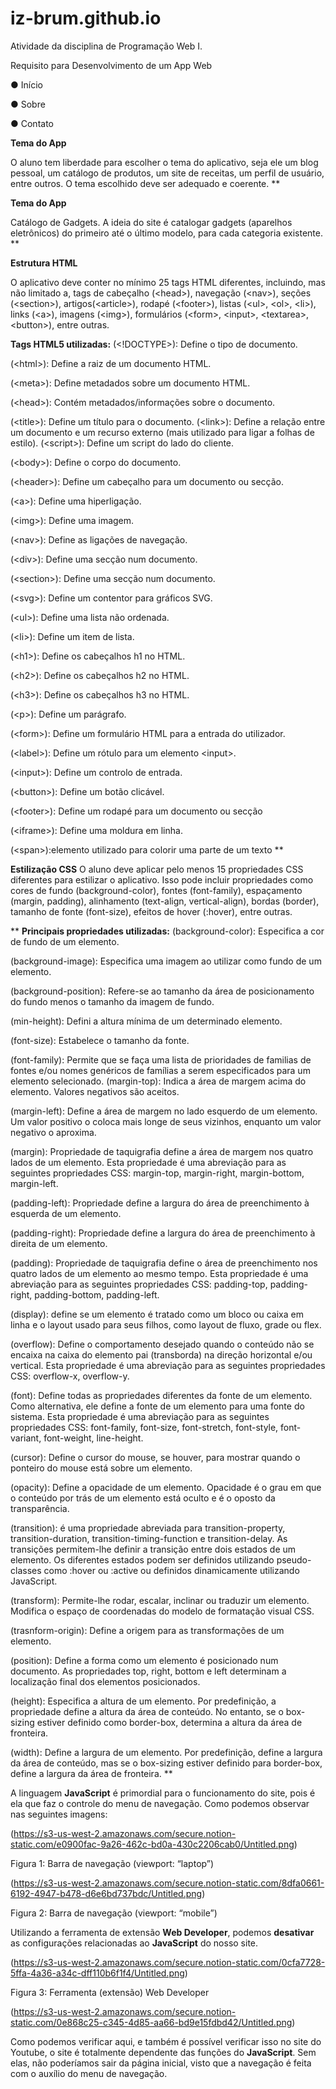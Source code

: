 # iz-brum.github.io
Atividade da disciplina de Programação Web I.

Requisito para Desenvolvimento de um App Web 

● Início

● Sobre

● Contato


**Tema do App**

O aluno tem liberdade para escolher o tema do aplicativo, seja ele um blog pessoal, um catálogo de produtos, um site de receitas, um perfil de usuário, entre outros. O tema escolhido deve ser adequado e coerente.
**

**Tema do App**


Catálogo de Gadgets. A ideia do site é catalogar gadgets (aparelhos eletrônicos) do primeiro até o último modelo, para cada categoria existente.
**



**Estrutura HTML**

O aplicativo deve conter no mínimo 25 tags HTML diferentes, incluindo, mas não limitado a, tags de cabeçalho (&lt;head&gt;), navegação (&lt;nav&gt;), seções (&lt;section&gt;), artigos(&lt;article&gt;), rodapé (&lt;footer&gt;), listas (&lt;ul&gt;, &lt;ol&gt;, &lt;li&gt;), links (&lt;a&gt;), imagens (&lt;img&gt;), formulários (&lt;form&gt;, &lt;input&gt;, &lt;textarea&gt;, &lt;button&gt;), entre outras.



**Tags HTML5 utilizadas:**
(&lt;!DOCTYPE&gt;): Define o tipo de documento.

(&lt;html&gt;): Define a raiz de um documento HTML.

(&lt;meta&gt;): Define metadados sobre um documento HTML.

(&lt;head&gt;): Contém metadados/informações sobre o documento.

(&lt;title&gt;): Define um título para o documento.
(&lt;link&gt;): Define a relação entre um documento e um recurso externo (mais utilizado para ligar a folhas de estilo).
(&lt;script&gt;): Define um script do lado do cliente.

(&lt;body&gt;): Define o corpo do documento.

(&lt;header&gt;): Define um cabeçalho para um documento ou secção.

(&lt;a&gt;): Define uma hiperligação.

(&lt;img&gt;): Define uma imagem.

(&lt;nav&gt;): Define as ligações de navegação.

(&lt;div&gt;): Define uma secção num documento.

(&lt;section&gt;): Define uma secção num documento.

(&lt;svg&gt;): Define um contentor para gráficos SVG.

(&lt;ul&gt;): Define uma lista não ordenada.

(&lt;li&gt;): Define um item de lista.

(&lt;h1&gt;): Define os cabeçalhos h1 no HTML.

(&lt;h2&gt;): Define os cabeçalhos h2 no HTML.

(&lt;h3&gt;): Define os cabeçalhos h3 no HTML.

(&lt;p&gt;): Define um parágrafo.

(&lt;form&gt;): Define um formulário HTML para a entrada do utilizador.

(&lt;label&gt;): Define um rótulo para um elemento &lt;input&gt;.

(&lt;input&gt;): Define um controlo de entrada.

(&lt;button&gt;): Define um botão clicável.

(&lt;footer&gt;): Define um rodapé para um documento ou secção

(&lt;iframe&gt;): Define uma moldura em linha.

(&lt;span&gt;):elemento utilizado para colorir uma parte de um texto
**


**Estilização CSS**
O aluno deve aplicar pelo menos 15 propriedades CSS diferentes para estilizar o aplicativo.
Isso pode incluir propriedades como cores de fundo (background-color), fontes
(font-family), espaçamento (margin, padding), alinhamento
(text-align, vertical-align), bordas (border), tamanho de fonte (font-size), efeitos
de hover (:hover), entre outras.

**
**Principais propriedades utilizadas:**
(background-color): Especifica a cor de fundo de um elemento.

(background-image): Especifica uma imagem ao utilizar como fundo de um elemento.

(background-position): Refere-se ao tamanho da área de posicionamento do fundo menos o tamanho da imagem de fundo.

(min-height): Defini a altura mínima de um determinado elemento.

(font-size): Estabelece o tamanho da fonte.

(font-family): Permite que se faça uma lista de prioridades de familias de fontes e/ou nomes genéricos de famílias a serem especificados para um elemento selecionado.
(margin-top): Indica a área de margem acima do elemento. Valores negativos são aceitos.

(margin-left): Define a área de margem no lado esquerdo de um elemento. Um valor positivo o coloca mais longe de seus vizinhos, enquanto um valor negativo o aproxima.

(margin): Propriedade de taquigrafia define a área de margem nos quatro lados de um elemento. Esta propriedade é uma abreviação para as seguintes propriedades CSS: margin-top, margin-right, margin-bottom, margin-left.

(padding-left): Propriedade define a largura do área de preenchimento à esquerda de um elemento.

(padding-right): Propriedade define a largura do área de preenchimento à direita de um elemento.

(padding): Propriedade de taquigrafia define o área de preenchimento nos quatro lados de um elemento ao mesmo tempo. Esta propriedade é uma abreviação para as seguintes propriedades CSS: padding-top, padding-right, padding-bottom, padding-left.

(display): define se um elemento é tratado como um bloco ou caixa em linha e o layout usado para seus filhos, como layout de fluxo, grade ou flex.

(overflow): Define o comportamento desejado quando o conteúdo não se encaixa na caixa do elemento pai (transborda) na direção horizontal e/ou vertical. Esta propriedade é uma abreviação para as seguintes propriedades CSS: overflow-x, overflow-y.

(font): Define todas as propriedades diferentes da fonte de um elemento. Como alternativa, ele define a fonte de um elemento para uma fonte do sistema. Esta propriedade é uma abreviação para as seguintes propriedades CSS: font-family, font-size, font-stretch, font-style, font-variant, font-weight, line-height.

(cursor): Define o cursor do mouse, se houver, para mostrar quando o ponteiro do mouse está sobre um elemento.

(opacity): Define a opacidade de um elemento. Opacidade é o grau em que o conteúdo por trás de um elemento está oculto e é o oposto da transparência.

(transition): é uma propriedade abreviada para transition-property, transition-duration, transition-timing-function e transition-delay. As transições permitem-lhe definir a transição entre dois estados de um elemento. Os diferentes estados podem ser definidos utilizando pseudo-classes como :hover ou :active ou definidos dinamicamente utilizando JavaScript.

(transform): Permite-lhe rodar, escalar, inclinar ou traduzir um elemento. Modifica o espaço de coordenadas do modelo de formatação visual CSS.

(trasnform-origin): Define a origem para as transformações de um elemento.

(position): Define a forma como um elemento é posicionado num documento. As propriedades top, right, bottom e left determinam a localização final dos elementos
posicionados.

(height): Especifica a altura de um elemento. Por predefinição, a propriedade define a altura da área de conteúdo. No entanto, se o box-sizing estiver definido como border-box, determina a altura da área de fronteira.

(width): Define a largura de um elemento. Por predefinição, define a largura da área de conteúdo, mas se o box-sizing estiver definido para border-box, define a largura da área de fronteira.
**



A linguagem **JavaScript** é primordial para o funcionamento do site, pois é ela que faz o controle do menu de navegação. Como podemos observar nas seguintes imagens:

(https://s3-us-west-2.amazonaws.com/secure.notion-static.com/e0900fac-9a26-462c-bd0a-430c2206cab0/Untitled.png)

Figura 1: Barra de navegação (viewport: “laptop”)


(https://s3-us-west-2.amazonaws.com/secure.notion-static.com/8dfa0661-6192-4947-b478-d6e6bd737bdc/Untitled.png)

Figura 2: Barra de navegação (viewport: “mobile”)


Utilizando a ferramenta de extensão **Web Developer**, podemos **desativar** as configurações relacionadas ao **JavaScript** do nosso site.

(https://s3-us-west-2.amazonaws.com/secure.notion-static.com/0cfa7728-5ffa-4a36-a34c-dff110b6f1f4/Untitled.png)

Figura 3: Ferramenta (extensão) Web Developer


(https://s3-us-west-2.amazonaws.com/secure.notion-static.com/0e868c25-c345-4d85-aa66-bd9e15fdbd42/Untitled.png)

Como podemos verificar aqui, e também é possível verificar isso no site do Youtube, o site é totalmente dependente das funções do **JavaScript**. Sem elas, não poderíamos sair da página inicial, visto que a navegação é feita com o auxílio do menu de navegação.
